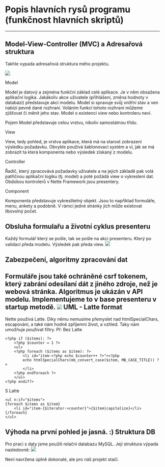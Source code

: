 Popis hlavních rysů programu (funkčnost hlavních skriptů) 
===================


----------  


Model-View-Controller (MVC) a Adresařová struktura
-------------

Takhle vypada adresařová struktura mého projektu. 

![](https://i.imgur.com/fCs6Jvk.png)

Model

Model je datový a zejména funkční základ celé aplikace. Je v něm obsažena aplikační logika. Jakákoliv akce uživatele (přihlášení, změna hodnoty v databázi) představuje akci modelu. Model si spravuje svůj vnitřní stav a ven nabízí pevně dané rozhraní. Voláním funkcí tohoto rozhraní můžeme zjišťovat či měnit jeho stav. Model o existenci view nebo kontroleru neví.

Pojem Model představuje celou vrstvu, nikoliv samostatnou třídu.

View

View, tedy pohled, je vrstva aplikace, která má na starost zobrazení výsledku požadavku. Obvykle používá šablonovací systém a ví, jak se má zobrazit ta která komponenta nebo výsledek získaný z modelu.

Controller

Řadič, který zpracovává požadavky uživatele a na jejich základě pak volá patřičnou aplikační logiku (tj. model) a poté požádá view o vykreslení dat. Obdobou kontrolerů v Nette Framework jsou presentery.

Component

Komponenta představuje vykreslitelný objekt. Jsou to například formuláře, menu, ankety a podobně. V rámci jedné stránky jich může existovat libovolný počet. 

Obsluha formulařu a životní cyklus presenteru
-------------
Každý formulář který se pošle, tak se pošle na akci presenteru. Který po validací předa modelu. Výsledek pak předa view. 
 ![](https://files.nette.org/git/doc-2.4/lifecycle2.gif)

 Zabezpečení, algoritmy zpracování dat
-------------
Formuláře jsou také ochráněné csrf tokenem, který zabrání odesílaní dát z jiného zdroje, než je webová stránka. Algoritmus je ukázán v API modelu. Implementujeme to v base presenteru v startup metodě.
![](https://i.imgur.com/iaN9tAI.png)
 UML - Latte format
-------------
Nette používá Latte. Díky němu nemusíme přemyslet nad htmlSpecialChars, escapování, a také nám hodně zpříjemni život, a vzhled. Taky nám umožňuje používat filtry.
Př: Bez Latte 
```
<?php if ($items): ?>
    <?php $counter = 1 ?>
    <ul>
    <?php foreach ($items as $item): ?>
        <li id="item-<?php echo $counter++ ?>"><?php
        echo htmlSpecialChars(mb_convert_case($item, MB_CASE_TITLE)) ?>
        </li>
    <?php endforeach ?>
    </ul>
<?php endif?>
```
S Latte
```
<ul n:if="$items">
{foreach $items as $item}
    <li id="item-{$iterator->counter}">{$item|capitalize}</li>
{/foreach}
</ul>
```
Výhoda na první pohled je jasná. :)
 Struktura DB
-------------
Pro praci s daty jsme použili relační databazu MySQL. Její struktura výpada nasledovně:
![](https://i.imgur.com/LBnCLFh.png)

Není navržena úplně dokonalé, ale pro náš projekt stačí.
